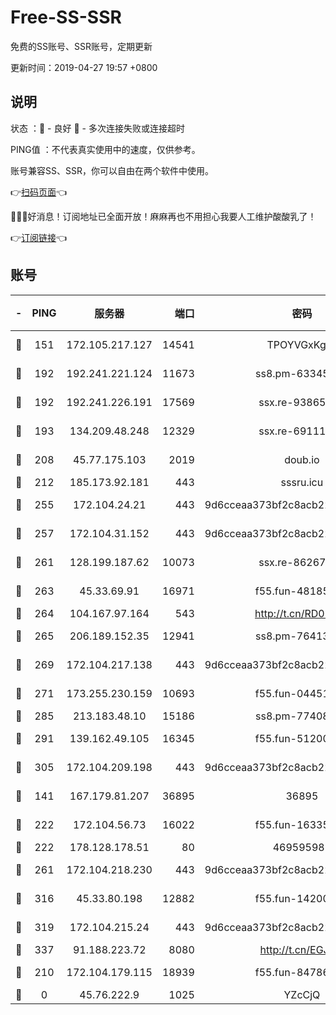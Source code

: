 # Free-SS-SSR

免费的SS账号、SSR账号，定期更新

更新时间：2019-04-27 19:57 +0800

## 说明

状态     ：🙂 - 良好 🙁 - 多次连接失败或连接超时

PING值   ：不代表真实使用中的速度，仅供参考。

账号兼容SS、SSR，你可以自由在两个软件中使用。

👉[扫码页面](https://liesauer.github.io/Free-SS-SSR/)👈

🎉🎉🎉好消息！订阅地址已全面开放！麻麻再也不用担心我要人工维护酸酸乳了！

👉[订阅链接](https://www.liesauer.net/yogurt/subscribe?ACCESS_TOKEN=DAYxR3mMaZAsaqUb)👈

## 账号

|-|PING|服务器|端口|密码|加密方式|区域|
|:----:|:----:|:-----:|-----:|:----:|:----:|:----:|
|🙂|151|172.105.217.127|14541|TPOYVGxKglpi|aes-256-cfb|JP|
|🙂|192|192.241.221.124|11673|ss8.pm-63345432|aes-256-cfb|US|
|🙂|192|192.241.226.191|17569|ssx.re-93865244|aes-256-cfb|US|
|🙂|193|134.209.48.248|12329|ssx.re-69111768|aes-256-cfb|US|
|🙂|208|45.77.175.103|2019|doub.io|aes-128-ctr|SG|
|🙂|212|185.173.92.181|443|sssru.icu|rc4-md5|RU|
|🙂|255|172.104.24.21|443|9d6cceaa373bf2c8acb22e60b6a58be6|aes-256-cfb|US|
|🙂|257|172.104.31.152|443|9d6cceaa373bf2c8acb22e60b6a58be6|aes-256-cfb|US|
|🙂|261|128.199.187.62|10073|ssx.re-86267406|aes-256-cfb|SG|
|🙂|263|45.33.69.91|16971|f55.fun-48185510|aes-256-cfb|US|
|🙂|264|104.167.97.164|543|http://t.cn/RD0D7sx|rc4-md5|CA|
|🙂|265|206.189.152.35|12941|ss8.pm-76413871|aes-256-cfb|SG|
|🙂|269|172.104.217.138|443|9d6cceaa373bf2c8acb22e60b6a58be6|aes-256-cfb|US|
|🙂|271|173.255.230.159|10693|f55.fun-04451373|aes-256-cfb|US|
|🙂|285|213.183.48.10|15186|ss8.pm-77408215|rc4-md5|RU|
|🙂|291|139.162.49.105|16345|f55.fun-51200650|aes-256-cfb|SG|
|🙂|305|172.104.209.198|443|9d6cceaa373bf2c8acb22e60b6a58be6|aes-256-cfb|US|
|🙂|141|167.179.81.207|36895|36895|aes-256-cfb|JP|
|🙂|222|172.104.56.73|16022|f55.fun-16335586|aes-256-cfb|SG|
|🙂|222|178.128.178.51|80|469595985|chacha20|US|
|🙂|261|172.104.218.230|443|9d6cceaa373bf2c8acb22e60b6a58be6|aes-256-cfb|US|
|🙂|316|45.33.80.198|12882|f55.fun-14200108|aes-256-cfb|US|
|🙂|319|172.104.215.24|443|9d6cceaa373bf2c8acb22e60b6a58be6|aes-256-cfb|US|
|🙂|337|91.188.223.72|8080|http://t.cn/EGJIyrl|rc4-md5|RU|
|🙁|210|172.104.179.115|18939|f55.fun-84786774|aes-256-cfb|SG|
|🙁|0|45.76.222.9|1025|YZcCjQ|rc4-md5|JP|
